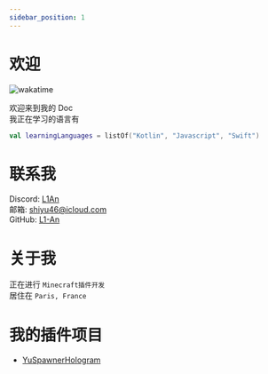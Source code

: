 ```yaml
---
sidebar_position: 1
---
```


# 欢迎

![wakatime](https://wakatime.com/badge/github/L1-An/YusDoc.svg)  

欢迎来到我的 Doc  
我正在学习的语言有  
```kotlin
val learningLanguages = listOf("Kotlin", "Javascript", "Swift")
```
  
# 联系我

Discord: [L1An](https://discord.com/users/c1oudy_ab)  
邮箱: shiyu46@icloud.com  
GitHub: [L1-An](https://github.com/L1-An)

# 关于我

正在进行 `Minecraft插件开发`  
居住在 `Paris, France`  

# 我的插件项目

- [YuSpawnerHologram](./category/yuspawnerhologram)
